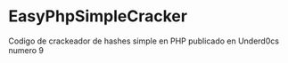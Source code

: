 # EasyPhpSimpleCracker

Codigo de crackeador de hashes simple en PHP publicado en Underd0cs numero 9
